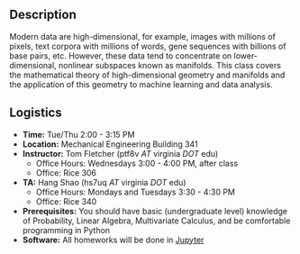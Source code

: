 ## Description

Modern data are high-dimensional, for example, images with millions of pixels,
text corpora with millions of words, gene sequences with billions of base pairs,
etc. However, these data tend to concentrate on lower-dimensional, nonlinear
subspaces known as manifolds. This class covers the mathematical theory of
high-dimensional geometry and manifolds and the application of this geometry to
machine learning and data analysis.

## Logistics

* **Time:** Tue/Thu 2:00 - 3:15 PM
* **Location:** Mechanical Engineering Building 341
* **Instructor:** Tom Fletcher (ptf8v *AT* virginia *DOT* edu)
  - Office Hours: Wednesdays 3:00 - 4:00 PM, after class
  - Office: Rice 306
* **TA:** Hang Shao (hs7uq *AT* virginia *DOT* edu)
  - Office Hours: Mondays and Tuesdays 3:30 - 4:30 PM
  - Office: Rice 340
* **Prerequisites:** You should have basic (undergraduate level) knowledge of Probability, Linear Algebra, Multivariate Calculus, and be comfortable programming in Python
* **Software:** All homeworks will be done in [Jupyter](https://jupyter.org)
